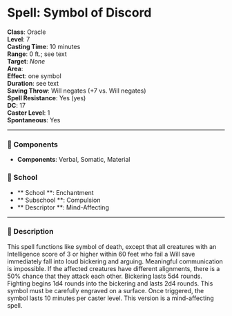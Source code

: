 
# Spell: Symbol of Discord
**Class**: Oracle  
**Level**: 7  
**Casting Time**: 10 minutes  
**Range**: 0 ft.; see text  
**Target**: _None_  
**Area**:   
**Effect**: one symbol  
**Duration**: see text  
**Saving Throw**: Will negates (+7 vs. Will negates)  
**Spell Resistance**: Yes (yes)  
**DC**: 17  
**Caster Level**: 1  
**Spontaneous**: Yes

---

### 🔮 Components
- **Components**: Verbal, Somatic, Material

### 🏫 School
- ** School **: Enchantment
- ** Subschool **: Compulsion
- ** Descriptor **: Mind-Affecting
---

### 📜 Description
This spell functions like symbol of death, except that all creatures with an Intelligence score of 3 or higher within 60 feet who fail a Will save immediately fall into loud bickering and arguing. Meaningful communication is impossible. If the affected creatures have different alignments, there is a 50% chance that they attack each other. Bickering lasts 5d4 rounds. Fighting begins 1d4 rounds into the bickering and lasts 2d4 rounds. This symbol must be carefully engraved on a surface. Once triggered, the symbol lasts 10 minutes per caster level. This version is a mind-affecting spell.
